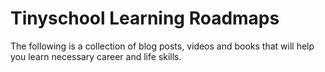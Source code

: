 # Tinyschool Learning Roadmaps

The following is a collection of blog posts, videos and books that will help you learn necessary career and life skills.

